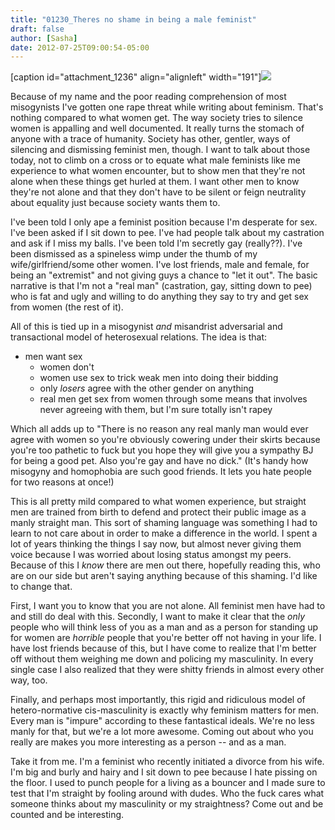 ```yaml
---
title: "01230_Theres no shame in being a male feminist"
draft: false
author: [Sasha]
date: 2012-07-25T09:00:54-05:00
---
```


[caption id="attachment_1236" align="alignleft" width="191"]![](http://www.morethanmen.org/wp-content/uploads/2012/07/58546863876185960_mld5TFW7_b1.jpg)

Because of my name and the poor reading comprehension of most misogynists I've gotten one rape threat while writing about feminism. That's nothing compared to what women get. The way society tries to silence women is appalling and well documented. It really turns the stomach of anyone with a trace of humanity. Society has other, gentler, ways of silencing and dismissing feminist men, though. I want to talk about those today, not to climb on a cross or to equate what male feminists like me experience to what women encounter, but to show men that they're not alone when these things get hurled at them. I want other men to know they're not alone and that they don't have to be silent or feign neutrality about equality just because society wants them to.

I've been told I only ape a feminist position because I'm desperate for sex. I've been asked if I sit down to pee. I've had people talk about my castration and ask if I miss my balls. I've been told I'm secretly gay (really??). I've been dismissed as a spineless wimp under the thumb of my wife/girlfriend/some other women. I've lost friends, male and female, for being an "extremist" and not giving guys a chance to "let it out". The basic narrative is that I'm not a "real man" (castration, gay, sitting down to pee) who is fat and ugly and willing to do anything they say to try and get sex from women (the rest of it).

All of this is tied up in a misogynist _and_ misandrist adversarial and transactional model of heterosexual relations. The idea is that:

- men want sex
	- women don't
	- women use sex to trick weak men into doing their bidding
	- only _losers_ agree with the other gender on anything
	- real men get sex from women through some means that involves never agreeing with them, but I'm sure totally isn't rapey

Which all adds up to "There is no reason any real manly man would ever agree with women so you're obviously cowering under their skirts because you're too pathetic to fuck but you hope they will give you a sympathy BJ for being a good pet. Also you're gay and have no dick." (It's handy how misogyny and homophobia are such good friends. It lets you hate people for two reasons at once!)

This is all pretty mild compared to what women experience, but straight men are trained from birth to defend and protect their public image as a manly straight man. This sort of shaming language was something I had to learn to not care about in order to make a difference in the world. I spent a lot of years thinking the things I say now, but almost never giving them voice because I was worried about losing status amongst my peers. Because of this I _know_ there are men out there, hopefully reading this, who are on our side but aren't saying anything because of this shaming. I'd like to change that.

First, I want you to know that you are not alone. All feminist men have had to and still do deal with this. Secondly, I want to make it clear that the _only_ people who will think less of you as a man and as a person for standing up for women are _horrible_ people that you're better off not having in your life. I have lost friends because of this, but I have come to realize that I'm better off without them weighing me down and policing my masculinity. In every single case I also realized that they were shitty friends in almost every other way, too.

Finally, and perhaps most importantly, this rigid and ridiculous model of hetero-normative cis-masculinity is exactly why feminism matters for men. Every man is "impure" according to these fantastical ideals. We're no less manly for that, but we're a lot more awesome. Coming out about who you really are makes you more interesting as a person -- and as a man.

Take it from me. I'm a feminist who recently initiated a divorce from his wife. I'm big and burly and hairy and I sit down to pee because I hate pissing on the floor. I used to punch people for a living as a bouncer and I made sure to test that I'm straight by fooling around with dudes. Who the fuck cares what someone thinks about my masculinity or my straightness? Come out and be counted and be interesting.